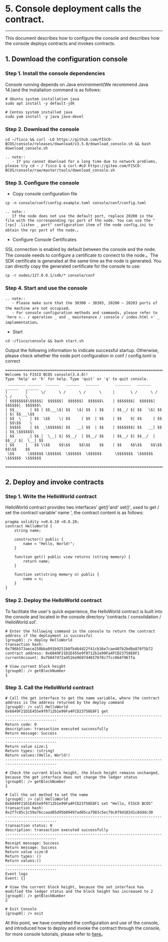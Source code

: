# 5. Console deployment calls the contract.

-----

This document describes how to configure the console and describes how the console deploys contracts and invokes contracts.

## 1. Download the configuration console
### Step 1. Install the console dependencies

Console running depends on Java environment(We recommend Java 14.)and the installation command is as follows:

```shell
# Ubuntu system installation java
sudo apt install -y default-jdk

# Centos system installed java
sudo yum install -y java java-devel
```

### Step 2. Download the console

```shell
cd ~/fisco && curl -LO https://github.com/FISCO-BCOS/console/releases/download/v3.5.0/download_console.sh && bash download_console.sh
```

```eval_rst
.. note::
   - If you cannot download for a long time due to network problems, please try cd ~ / fisco & & curl-#LO https://gitee.com/FISCO-BCOS/console/raw/master/tools/download_console.sh
```

### Step 3. Configure the console

- Copy console configuration file

```shell
cp -n console/conf/config-example.toml console/conf/config.toml
```

```eval_rst
.. note::
   If the node does not use the default port, replace 20200 in the file with the corresponding rpc port of the node. You can use the "[rpc] .listen _ port" configuration item of the node config.ini to obtain the rpc port of the node.。
```

- Configure Console Certificates

SSL connection is enabled by default between the console and the node. The console needs to configure a certificate to connect to the node.。The SDK certificate is generated at the same time as the node is generated. You can directly copy the generated certificate for the console to use:

```shell
cp -r nodes/127.0.0.1/sdk/* console/conf
```

### Step 4. Start and use the console

```eval_rst
.. note::
   - Please make sure that the 30300 ~ 30303, 20200 ~ 20203 ports of the machine are not occupied。
   - For console configuration methods and commands, please refer to 'here <.. / operation _ and _ maintenance / console / index.html >' _ implementation。
```

- Start

```shell
cd ~/fisco/console && bash start.sh
```

Output the following information to indicate successful startup. Otherwise, please check whether the node port configuration in conf / config.toml is correct

```shell
=============================================================================================
Welcome to FISCO BCOS console(3.4.0)!
Type 'help' or 'h' for help. Type 'quit' or 'q' to quit console.
 ________ ______  ______   ______   ______       _______   ______   ______   ______
|        |      \/      \ /      \ /      \     |       \ /      \ /      \ /      \
| $$$$$$$$\$$$$$|  $$$$$$|  $$$$$$|  $$$$$$\    | $$$$$$$|  $$$$$$|  $$$$$$|  $$$$$$\
| $$__     | $$ | $$___\$| $$   \$| $$  | $$    | $$__/ $| $$   \$| $$  | $| $$___\$$
| $$  \    | $$  \$$    \| $$     | $$  | $$    | $$    $| $$     | $$  | $$\$$    \
| $$$$$    | $$  _\$$$$$$| $$   __| $$  | $$    | $$$$$$$| $$   __| $$  | $$_\$$$$$$\
| $$      _| $$_|  \__| $| $$__/  | $$__/ $$    | $$__/ $| $$__/  | $$__/ $|  \__| $$
| $$     |   $$ \\$$    $$\$$    $$\$$    $$    | $$    $$\$$    $$\$$    $$\$$    $$
 \$$      \$$$$$$ \$$$$$$  \$$$$$$  \$$$$$$      \$$$$$$$  \$$$$$$  \$$$$$$  \$$$$$$

=============================================================================================
```


## 2. Deploy and invoke contracts

### Step 1. Write the HelloWorld contract

HelloWorld contract provides two interfaces' get()'and' set()', used to get / set the contract variable' name ', the contract content is as follows:

```shell
pragma solidity >=0.6.10 <0.8.20;
contract HelloWorld {
    string name;

    constructor() public {
        name = "Hello, World!";
    }

    function get() public view returns (string memory) {
        return name;
    }

    function set(string memory n) public {
        name = n;
    }
}
```

### Step 2. Deploy the HelloWorld contract

To facilitate the user's quick experience, the HelloWorld contract is built into the console and located in the console directory 'contracts / consolidation / HelloWorld.sol'.

```shell
# Enter the following command in the console to return the contract address if the deployment is successful
[group0]: /> deploy HelloWorld
transaction hash: 0x796b573aece250bba891b9251b8fb464d22f41cb36e7cae407b2bd0a870f5b72
contract address: 0x6849F21D1E455e9f0712b1e99Fa4FCD23758E8F1
currentAccount: 0x7b047472a4516e9697446576f8c7fcc064f967fa

# View current block height
[group0]: /> getBlockNumber
1
```

### Step 3. Call the HelloWorld contract

```shell
# Call the get interface to get the name variable, where the contract address is the address returned by the deploy command
[group0]: /> call HelloWorld 0x6849F21D1E455e9f0712b1e99Fa4FCD23758E8F1 get
---------------------------------------------------------------------------------------------
Return code: 0
description: transaction executed successfully
Return message: Success
---------------------------------------------------------------------------------------------
Return value size:1
Return types: (string)
Return values:(Hello, World!)
---------------------------------------------------------------------------------------------

# Check the current block height, the block height remains unchanged, because the get interface does not change the ledger status
[group0]: /> getBlockNumber
1

# Call the set method to set the name
[group0]: /> call HelloWorld 0x6849F21D1E455e9f0712b1e99Fa4FCD23758E8F1 set "Hello, FISCO BCOS"
transaction hash: 0x2f7c85c2c59a76ccaad85d95b09497ad05ca7983c5ec79c8f9d102d1c8dddc30
---------------------------------------------------------------------------------------------
transaction status: 0
description: transaction executed successfully
---------------------------------------------------------------------------------------------
Receipt message: Success
Return message: Success
Return value size:0
Return types: ()
Return values:()
---------------------------------------------------------------------------------------------
Event logs
Event: {}

# View the current block height, because the set interface has modified the ledger status and the block height has increased to 2
[group0]: /> getBlockNumber
2

# Exit Console
[group0]: /> exit
```

At this point, we have completed the configuration and use of the console, and introduced how to deploy and invoke the contract through the console, for more console tutorials, please refer to [here](../operation_and_maintenance/console/index.md)。

